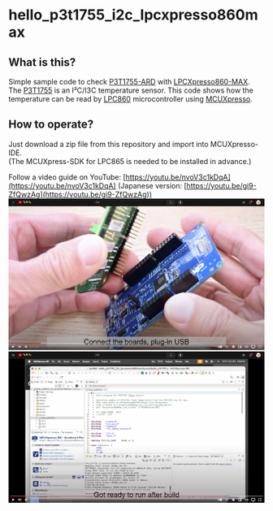 # hello_p3t1755_i2c_lpcxpresso860max
## What is this?
Simple sample code to check [P3T1755-ARD](https://www.nxp.com/design/development-boards/analog-toolbox/arduino-shields-solutions/p3t1755dp-arduino-shield-evaluation-board:P3T1755DP-ARD) with [LPCXpresso860-MAX](https://www.nxp.com/design/software/development-software/mcuxpresso-software-and-tools-/lpcxpresso-boards/lpcxpresso860-max-development-board-for-lpc860-mcus:LPCXPRESSO860-MAX).  
The [P3T1755](https://www.nxp.com/products/sensors/i3c-ic-digital-temp-sensors/i3c-ic-bus-0-5-c-accurate-digital-temperature-sensor:P3T1755DP) is an I²C/I3C temperature sensor. This code shows how the temperature can be read by [LPC860](https://www.nxp.com/products/processors-and-microcontrollers/arm-microcontrollers/general-purpose-mcus/lpc800-arm-cortex-m0-plus-/lpc860-32-bit-arm-cortex-m0-plus-based-low-cost-mcu-with-i3c-interface:LPC86X) microcontroller using [MCUXpresso](https://www.nxp.com/design/software/development-software/mcuxpresso-software-and-tools-/mcuxpresso-integrated-development-environment-ide:MCUXpresso-IDE).  

## How to operate? 
Just download a zip file from this repository and import into MCUXpresso-IDE.  
(The MCUXpress-SDK for LPC865 is needed to be installed in advance.)

Follow a video guide on YouTube: [https://youtu.be/nvoV3c1kDqA](https://youtu.be/nvoV3c1kDqA) (Japanese version: [https://youtu.be/gi9-ZfQwzAg](https://youtu.be/gi9-ZfQwzAg))
[![](https://github.com/teddokano/hello_p3t1755_i2c_lpcxpresso860max/blob/main/readme_pics/readme0.png)](https://youtu.be/nvoV3c1kDqA)
[![](https://github.com/teddokano/hello_p3t1755_i2c_lpcxpresso860max/blob/main/readme_pics/readme1.png)](https://youtu.be/nvoV3c1kDqA)
